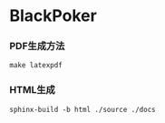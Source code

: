 # BlackPoker

### PDF生成方法
```
make latexpdf
```

### HTML生成
```
sphinx-build -b html ./source ./docs
```
